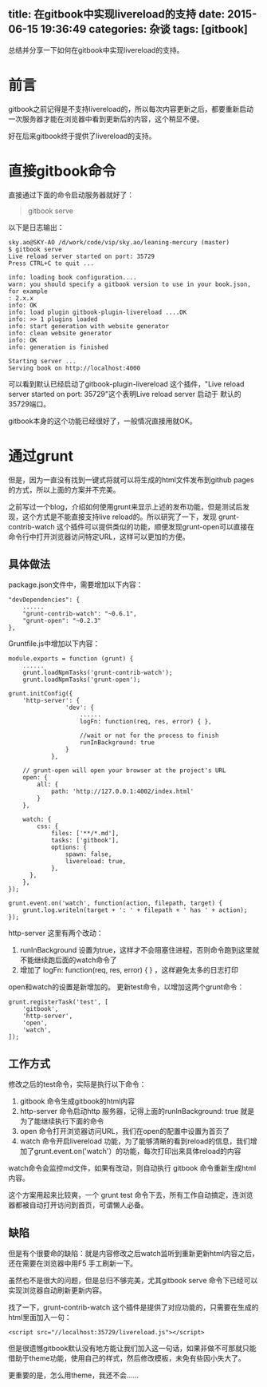 title: 在gitbook中实现livereload的支持
date: 2015-06-15 19:36:49
categories: 杂谈
tags: [gitbook]
---

总结并分享一下如何在gitbook中实现livereload的支持。

<!--more-->

# 前言

gitbook之前记得是不支持livereload的，所以每次内容更新之后，都要重新启动一次服务器才能在浏览器中看到更新后的内容，这个稍显不便。

好在后来gitbook终于提供了livereload的支持。

# 直接gitbook命令

直接通过下面的命令启动服务器就好了：

> gitbook serve

以下是日志输出：

	sky.ao@SKY-AO /d/work/code/vip/sky.ao/leaning-mercury (master)
	$ gitbook serve
	Live reload server started on port: 35729
	Press CTRL+C to quit ...
	
	info: loading book configuration....
	warn: you should specify a gitbook version to use in your book.json, for example
	: 2.x.x
	info: OK
	info: load plugin gitbook-plugin-livereload ....OK
	info: >> 1 plugins loaded
	info: start generation with website generator
	info: clean website generator
	info: OK
	info: generation is finished
	
	Starting server ...
	Serving book on http://localhost:4000

可以看到默认已经启动了gitbook-plugin-livereload 这个插件，"Live reload server started on port: 35729"这个表明Live reload server 启动于 默认的35729端口。

gitbook本身的这个功能已经很好了，一般情况直接用就OK。

# 通过grunt

但是，因为一直没有找到一键式将就可以将生成的html文件发布到github pages的方式，所以上面的方案并不完美。

之前写过一个blog，介绍如何使用grunt来显示上述的发布功能，但是测试后发现，这个方式是不能直接支持live reload的。所以研究了一下，发现 grunt-contrib-watch 这个插件可以提供类似的功能，顺便发现grunt-open可以直接在命令行中打开浏览器访问特定URL，这样可以更加的方便。

## 具体做法

package.json文件中，需要增加以下内容：

    "devDependencies": {
		......
		"grunt-contrib-watch": "~0.6.1",
		"grunt-open": "~0.2.3"
    },

Gruntfile.js中增加以下内容：

	module.exports = function (grunt) {
		......
		grunt.loadNpmTasks('grunt-contrib-watch');
		grunt.loadNpmTasks('grunt-open');

    grunt.initConfig({
		'http-server': {
		            'dev': {
						......
						logFn: function(req, res, error) { },
		
		                //wait or not for the process to finish
		                runInBackground: true
		            }
		        }, 
				
		// grunt-open will open your browser at the project's URL
		open: {
			all: {
				path: 'http://127.0.0.1:4002/index.html'
			}
		},
		
		watch: {
			css: {
				files: ['**/*.md'],
				tasks: ['gitbook'],
				options: {
					spawn: false, 
					livereload: true,
				},
		  },
		},
	});
			
	grunt.event.on('watch', function(action, filepath, target) {
		grunt.log.writeln(target + ': ' + filepath + ' has ' + action);
	});

http-server 这里有两个改动：

1. runInBackground 设置为true，这样才不会阻塞住进程，否则命令跑到这里就不能继续跑后面的watch命令了
2. 增加了 logFn: function(req, res, error) { } ，这样避免太多的日志打印

open和watch的设置是新增加的。 更新test命令，以增加这两个grunt命令：

    grunt.registerTask('test', [
        'gitbook',
        'http-server',
		'open',
		'watch',		
    ]);

## 工作方式

修改之后的test命令，实际是执行以下命令：

1. gitbook 命令生成gitbook的html内容
2. http-server 命令启动http 服务器，记得上面的runInBackground: true 就是为了能继续执行下面的命令
3. open 命令打开浏览器访问URL，我们在open的配置中设置为首页了
4. watch 命令开启livereload 功能，为了能够清晰的看到reload的信息，我们增加了grunt.event.on('watch'）的功能，每次打印出来具体reload的内容

watch命令会监控md文件，如果有改动，则自动执行 gitbook 命令重新生成html内容。

这个方案用起来比较爽，一个 grunt test 命令下去，所有工作自动搞定，连浏览器都被自动打开访问到首页，可谓懒人必备。

## 缺陷

但是有个很要命的缺陷：就是内容修改之后watch监听到重新更新html内容之后，还在需要在浏览器中用F5 手工刷新一下。

虽然也不是很大的问题，但是总归不够完美，尤其gitbook serve 命令下已经可以实现浏览器自动刷新更新内容。

找了一下，grunt-contrib-watch 这个插件是提供了对应功能的，只需要在生成的html里面加入一句：

	<script src="//localhost:35729/livereload.js"></script>

但是很遗憾gitbook默认没有地方能让我们加入这一句话，如果非做不可那就只能借助于theme功能，使用自己的样式，然后修改模板，未免有些因小失大了。 

更重要的是，怎么用theme，我还不会......



